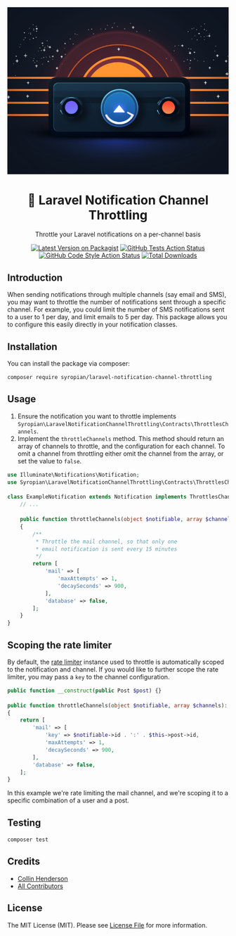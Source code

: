 <div align="center">
    <img src="/art/github_header.png" alt="Laravel Notification Channel Throttling">
    <h1>🚦 Laravel Notification Channel Throttling</h1>
    <p>Throttle your Laravel notifications on a per-channel basis</p>
</div>

<p align="center">
    <a href="https://packagist.org/packages/syropian/laravel-notification-channel-throttling"><img src="https://img.shields.io/packagist/v/syropian/laravel-notification-channel-throttling.svg?style=flat-square" alt="Latest Version on Packagist"></a>
    <a href="https://github.com/syropian/laravel-notification-channel-throttling/actions?query=workflow%3Arun-tests+branch%3Amain"><img src="https://img.shields.io/github/actions/workflow/status/syropian/laravel-notification-channel-throttling/run-tests.yml?branch=main&label=tests&style=flat-square" alt="GitHub Tests Action Status"></a>
    <a href="https://github.com/syropian/laravel-notification-channel-throttling/actions?query=workflow%3A"Fix+PHP+code+style+issues"+branch%3Amain"><img src="https://img.shields.io/github/actions/workflow/status/syropian/laravel-notification-channel-throttling/fix-php-code-style-issues.yml?branch=main&label=code%20style&style=flat-square" alt="GitHub Code Style Action Status"></a>
    <a href="https://packagist.org/packages/syropian/laravel-notification-channel-throttling"><img src="https://img.shields.io/packagist/dt/syropian/laravel-notification-channel-throttling.svg?style=flat-square" alt="Total Downloads"></a>
</p>

## Introduction

When sending notifications through multiple channels (say email and SMS), you may want to throttle the number of notifications sent through a specific channel. For example, you could limit the number of SMS notifications sent to a user to 1 per day, and limit emails to 5 per day. This package allows you to configure this easily directly in your notification classes.

## Installation

You can install the package via composer:

```bash
composer require syropian/laravel-notification-channel-throttling
```

## Usage

1. Ensure the notification you want to throttle implements `Syropian\LaravelNotificationChannelThrottling\Contracts\ThrottlesChannels`.
2. Implement the `throttleChannels` method. This method should return an array of channels to throttle, and the configuration for each channel. To omit a channel from throttling either omit the channel from the array, or set the value to `false`.

```php
use Illuminate\Notifications\Notification;
use Syropian\LaravelNotificationChannelThrottling\Contracts\ThrottlesChannels;

class ExampleNotification extends Notification implements ThrottlesChannels {
    // ...

    public function throttleChannels(object $notifiable, array $channels): array
    {
        /**
         * Throttle the mail channel, so that only one
         * email notification is sent every 15 minutes
         */
        return [
            'mail' => [
                'maxAttempts' => 1,
                'decaySeconds' => 900,
            ],
            'database' => false,
        ];
    }
}
```

## Scoping the rate limiter

By default, the [rate limiter](https://laravel.com/docs/rate-limiting) instance used to throttle is automatically scoped to the notification and channel. If you would like to further scope the rate limiter, you may pass a `key` to the channel configuration.

```php
public function __construct(public Post $post) {}

public function throttleChannels(object $notifiable, array $channels): array
{
    return [
        'mail' => [
            'key' => $notifiable->id . ':' . $this->post->id,
            'maxAttempts' => 1,
            'decaySeconds' => 900,
        ],
        'database' => false,
    ];
}
```

In this example we're rate limiting the mail channel, and we're scoping it to a specific combination of a user and a post.

## Testing

```bash
composer test
```

## Credits

-   [Collin Henderson](https://github.com/syropian)
-   [All Contributors](../../contributors)

## License

The MIT License (MIT). Please see [License File](LICENSE.md) for more information.
